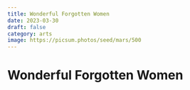 ```yaml
---
title: Wonderful Forgotten Women
date: 2023-03-30
draft: false
category: arts
image: https://picsum.photos/seed/mars/500
---
```

# Wonderful Forgotten Women
